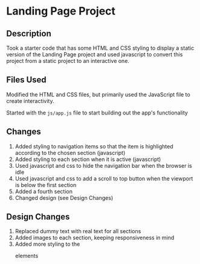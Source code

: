 # Landing Page Project

## Description

Took a starter code that has some HTML and CSS styling to display a static version of the Landing Page project and used javascript to convert this project from a static project to an interactive one. 

## Files Used

Modified the HTML and CSS files, but primarily used the JavaScript file to create interactivity.

Started with the `js/app.js` file to start building out the app's functionality

## Changes
1. Added styling to navigation items so that the item is highlighted according to the chosen section (javascript)
2. Added styling to each section when it is active (javascript)
3. Used javascript and css to hide the navigation bar when the browser is idle
4. Used javascript and css to add a scroll to top button when the viewport is below the first section
5. Added a fourth section
6. Changed design (see Design Changes)


## Design Changes

1. Replaced dummy text with real text for all sections 
2. Added images to each section, keeping responsiveness in mind
3. Added more styling to the <p> elements
